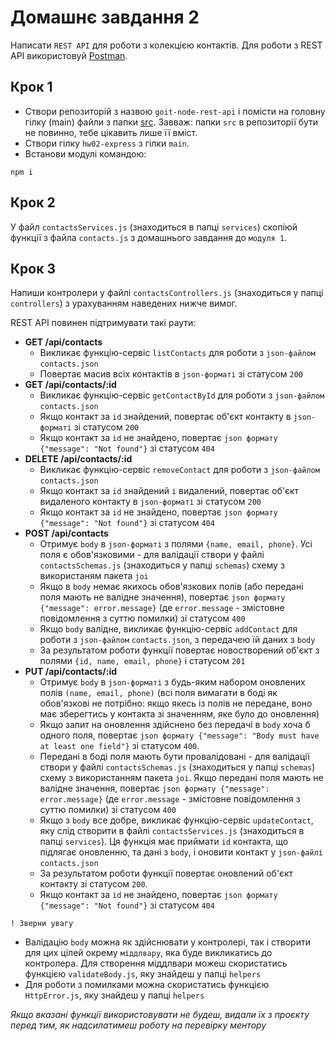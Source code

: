 # Домашнє завдання 2

Написати `REST API` для роботи з колекцією контактів. Для роботи з REST API використовуй [Postman](https://www.postman.com/).

## Крок 1

- Cтвори репозиторій з назвою `goit-node-rest-api` і помісти на головну гілку (main) файли з папки [src](https://github.com/AlonaHarnyk/node_tasks/tree/main/hw2/src). Завваж: папки `src` в репозиторії бути не повинно, тебе цікавить лише її вміст.
- Створи гілку `hw02-express` з гілки `main`.
- Встанови модулі командою:

```
npm i
```

## Крок 2

У файл `contactsServices.js` (знаходиться в папці `services`) скопіюй функції з файла `contacts.js` з домашнього завдання до `модуля 1`.

## Крок 3

Напиши контролери у файлі `contactsControllers.js` (знаходиться у папці `controllers`) з урахуванням наведених нижче вимог.

REST API повинен підтримувати такі раути:

- **GET /api/contacts**
  - Викликає функцію-сервіс `listContacts` для роботи з `json-файлом` `contacts.json`
  - Повертає масив всіх контактів в `json-форматі` зі статусом `200`
- **GET /api/contacts/:id**
  - Викликає функцію-сервіс `getContactById` для роботи з `json-файлом` `contacts.json`
  - Якщо контакт за `id` знайдений, повертає об'єкт контакту в `json-форматі` зі статусом `200`
  - Якщо контакт за `id` не знайдено, повертає `json формату {"message": "Not found"}` зі статусом `404`
- **DELETE /api/contacts/:id**
  - Викликає функцію-сервіс `removeContact` для роботи з `json-файлом` `contacts.json`
  - Якщо контакт за `id` знайдений `і` видалений, повертає об'єкт видаленого контакту в `json-форматі` зі статусом `200`
  - Якщо контакт за `id` не знайдено, повертає `json формату {"message": "Not found"}` зі статусом `404`
- **POST /api/contacts**
  - Отримує `body` в `json-форматі` з полями `{name, email, phone}`. Усі поля є обов'язковими - для валідації створи у файлі `contactsSchemas.js` (знаходиться у папці `schemas`) схему з використаням пакета `joi`
  - Якщо в `body` немає якихось обов'язкових полів (або передані поля мають не валідне значення), повертає `json формату {"message": error.message}` (де `error.message` - змістовне повідомлення з суттю помилки) зі статусом `400`
  - Якщо `body` валідне, викликає функцію-сервіс `addContact` для роботи з `json-файлом` `contacts.json`, з передачею їй даних з `body`
  - За результатом роботи функції повертає новостворений об'єкт з полями `{id, name, email, phone}` і статусом `201`
- **PUT /api/contacts/:id**
  - Отримує `body` в `json-форматі` з будь-яким набором оновлених полів `(name, email, phone)` (всі поля вимагати в боді як обов'язкові не потрібно: якщо якесь із полів не передане, воно має зберегтись у контакта зі значенням, яке було до оновлення)
  - Якщо запит на оновлення здійснено без передачі в `body` хоча б одного поля, повертає `json формату {"message": "Body must have at least one field"}` зі статусом `400`.
  - Передані в боді поля мають бути провалідовані - для валідації створи у файлі `contactsSchemas.js` (знаходиться у папці `schemas`) схему з використанням пакета `joi`. Якщо передані поля мають не валідне значення, повертає `json формату {"message": error.message}` (де `error.message` - змістовне повідомлення з суттю помилки) зі статусом `400`
  - Якщо з `body` все добре, викликає функцію-сервіс `updateContact`, яку слід створити в файлі `contactsServices.js` (знаходиться в папці `services`). Ця функція має приймати `id` контакта, що підлягає оновленню, та дані з `body`, і оновити контакт у `json-файлі` `contacts.json`
  - За результатом роботи функції повертає оновлений об'єкт контакту зі статусом `200`.
  - Якщо контакт за `id` не знайдено, повертає `json формату {"message": "Not found"}` зі статусом `404`
```
! Зверни увагy
```
  - Валідацію `body` можна як здійснювати у контролері, так і створити для цих цілей окрему `міддлвару`, яка буде викликатись до контролера. Для створення міддлвари можеш скористатись функцією `validateBody.js`, яку знайдеш у папці `helpers`
  - Для роботи з помилками можна скористатись функцією `HttpError.js`, яку знайдеш у папці `helpers`

*Якщо вказані функції використовувати не будеш, видали їх з проєкту перед тим, як надсилатимеш роботу на перевірку ментору*
